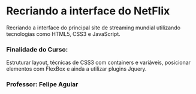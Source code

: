 # Recriando a interface do NetFlix

Recriando a interface do principal site de streaming mundial utilizando tecnologias como HTML5, CSS3 e JavaScript.

### Finalidade do Curso:
Estruturar layout, técnicas de CSS3 com containers e variáveis, posicionar elementos com FlexBox e ainda a utilizar plugins Jquery.

### Professor: Felipe Aguiar
